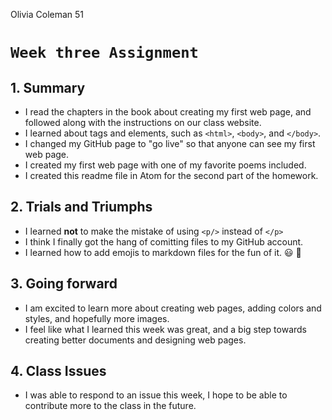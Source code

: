 Olivia Coleman 51

# `Week three Assignment`

## 1. Summary
* I read the chapters in the book about creating my first web page, and followed along with the instructions on our class website.
* I learned about tags and elements, such as `<html>`, `<body>`, and `</body>`.
* I changed my GitHub page to "go live" so that anyone can see my first web page.
* I created my first web page with one of my favorite poems included.
* I created this readme file in Atom for the second part of the homework.

## 2. Trials and Triumphs
* I learned **not** to make the mistake of using `<p/>` instead of `</p>`
* I think I finally got the hang of comitting files to my GitHub account.
* I learned how to add emojis to markdown files for the fun of it. :smiley: :lollipop:

## 3. Going forward
* I am excited to learn more about creating web pages, adding colors and styles, and hopefully more images.
* I feel like what I learned this week was great, and a big step towards creating better documents and designing web pages.

## 4. Class Issues
* I was able to respond to an issue this week, I hope to be able to contribute more to the class in the future.
